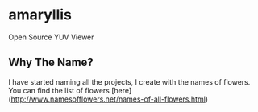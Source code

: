 # amaryllis
Open Source YUV Viewer


## Why The Name?
I have started naming all the projects, I create with the names of flowers. You can find the list of flowers [here] (http://www.namesofflowers.net/names-of-all-flowers.html)

